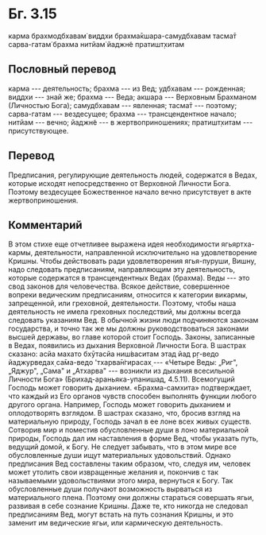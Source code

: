 # Бг. 3.15

карма брахмодбхавам̇ виддхи брахма̄кшара-самудбхавам тасма̄т сарва-гатам̇
брахма нитйам̇ йаджн̃е пратишт̣хитам

## Пословный перевод

карма --- деятельность; брахма --- из Вед; удбхавам --- рожденная;
виддхи --- знай же; брахма --- Веда; акшара --- Верховным Брахманом
(Личностью Бога); самудбхавам --- явленная; тасма̄т --- поэтому;
сарва-гатам --- вездесущее; брахма --- трансцендентное начало; нитйам
--- вечно; йаджн̃е --- в жертвоприношениях; пратишт̣хитам ---
присутствующее.

## Перевод

Предписания, регулирующие деятельность людей, содержатся в Ведах,
которые исходят непосредственно от Верховной Личности Бога. Поэтому
вездесущее Божественное начало вечно присутствует в акте
жертвоприношения.

## Комментарий

В этом стихе еще отчетливее выражена идея необходимости ягьяртха-кармы,
деятельности, направленной исключительно на удовлетворение Кришны. Чтобы
действовать ради удовлетворения ягья-пуруши, Вишну, надо следовать
предписаниям, направляющим эту деятельность, которые содержатся в
трансцендентных Ведах (брахма). Веды --- это свод законов для
человечества. Всякое действие, совершенное вопреки ведическим
предписаниям, относится к категории викармы, запрещенной, или греховной,
деятельности. Поэтому, чтобы наша деятельность не имела греховных
последствий, мы должны всегда следовать указаниям Вед. В обычной жизни
люди подчиняются законам государства, и точно так же мы должны
руководствоваться законами высшей державы, во главе которой стоит
Господь. Законы, записанные в Ведах, появились из дыхания Верховной
Личности Бога. В шастрах сказано: асйа махато бхӯтасйа ниш́васитам этад
йад р̣г-ведо йаджурведах̣ са̄ма-ведо 'тхарва̄н̇гирасах̣ --- «Четыре Веды:
„Риг", „Яджур", „Сама" и „Атхарва" --- возникли из дыхания всесильной
Личности Бога» (Брихад-араньяка-упанишад, 4.5.11). Всемогущий Господь
может говорить дыханием. «Брахма-самхита» подтверждает, что каждый из
Его органов чувств способен выполнять функции любого другого органа.
Например, Господь может говорить дыханием и оплодотворять взглядом. В
шастрах сказано, что, бросив взгляд на материальную природу, Господь
зачал в ее лоне всех живых существ. Сотворив мир и поместив
обусловленные души в лоно материальной природы, Господь дал им
наставления в форме Вед, чтобы указать путь, ведущий домой, к Богу. Не
следует забывать, что в этом мире все обусловленные души ищут
материальных удовольствий. Однако предписания Вед составлены таким
образом, что, следуя им, человек может утолить свои извращенные желания
и, покончив с так называемыми удовольствиями этого мира, вернуться к
Богу. Так обусловленные души получают возможность вырваться из
материального плена. Поэтому они должны стараться совершать ягьи,
развивая в себе сознание Кришны. Даже те, кто никогда не следовал
предписаниям Вед, могут встать на путь сознания Кришны, и это заменит им
ведические ягьи, или кармическую деятельность.
